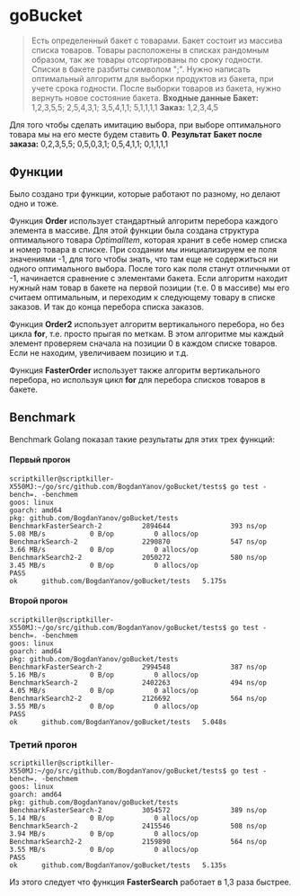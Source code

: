 # goBucket

> Есть определенный бакет с товарами. Бакет состоит из массива списка товаров. Товары расположены в списках рандомным образом, так же товары отсортированы по сроку годности. Списки в бакете разбиты символом ";". Нужно написать оптимальный алгоритм для выборки продуктов из бакета, при учете срока годности. После выборки товаров из бакета, нужно вернуть новое состояние бакета.
>**Входные данные**
>**Бакет:** 1,2,3,5,5; 2,5,4,3,1; 3,5,4,1,1; 5,1,1,1,1
>**Заказ:** 1,2,3,4,5

Для того чтобы сделать имитацию выбора, при выборе оптимального товара мы на его месте будем ставить **0**.
**Результат**
**Бакет после заказа:** 0,2,3,5,5; 0,5,0,3,1; 0,5,4,1,1; 0,1,1,1,1

## Функции

Было создано три функции, которые работают по разному, но делают одно и тоже. 

Функция **Order** использует стандартный алгоритм перебора каждого элемента в массиве. Для этой функции была создана структура оптимального товара *OptimalItem*, которая хранит в себе номер списка и номер товара в списке. При создании мы инициализируем ее поля значениями -1, для того чтобы знать, что там еще не содержиться ни одного оптимального выбора. После того как поля станут отличными от -1, начинается сравнение с элементами бакета. Если алгоритм находит нужный нам товар в бакете на первой позиции (т.е. 0 в массиве) мы его считаем оптимальным, и переходим к следующему товару в списке заказов. И так до конца перебора списка заказов.

Функция **Order2** использует алгоритм вертикального перебора, но без цикла **for**, т.е. просто прыгая по меткам. В этом алгоритме мы каждый элемент проверяем сначала на позиции 0 в каждом списке товаров. Если не находим, увеличиваем позицию и т.д.

Функция **FasterOrder** использует также алгоритм вертикального перебора, но используя цикл **for** для перебора списков товаров в бакете.

## Benchmark

Benchmark Golang показал такие результаты для этих трех функций:

#### Первый прогон

```
scriptkiller@scriptkiller-X550MJ:~/go/src/github.com/BogdanYanov/goBucket/tests$ go test -bench=. -benchmem
goos: linux
goarch: amd64
pkg: github.com/BogdanYanov/goBucket/tests
BenchmarkFasterSearch-2          2894644               393 ns/op           5.08 MB/s           0 B/op          0 allocs/op
BenchmarkSearch-2                2290870               547 ns/op           3.66 MB/s           0 B/op          0 allocs/op
BenchmarkSearch2-2               2050272               580 ns/op           3.45 MB/s           0 B/op          0 allocs/op
PASS
ok      github.com/BogdanYanov/goBucket/tests   5.175s
```

#### Второй прогон

```
scriptkiller@scriptkiller-X550MJ:~/go/src/github.com/BogdanYanov/goBucket/tests$ go test -bench=. -benchmem
goos: linux
goarch: amd64
pkg: github.com/BogdanYanov/goBucket/tests
BenchmarkFasterSearch-2          2994548               387 ns/op           5.16 MB/s           0 B/op          0 allocs/op
BenchmarkSearch-2                2402263               494 ns/op           4.05 MB/s           0 B/op          0 allocs/op
BenchmarkSearch2-2               2126692               564 ns/op           3.55 MB/s           0 B/op          0 allocs/op
PASS
ok      github.com/BogdanYanov/goBucket/tests   5.048s
```

### Третий прогон

```
scriptkiller@scriptkiller-X550MJ:~/go/src/github.com/BogdanYanov/goBucket/tests$ go test -bench=. -benchmem
goos: linux
goarch: amd64
pkg: github.com/BogdanYanov/goBucket/tests
BenchmarkFasterSearch-2          3054572               389 ns/op           5.14 MB/s           0 B/op          0 allocs/op
BenchmarkSearch-2                2415546               508 ns/op           3.94 MB/s           0 B/op          0 allocs/op
BenchmarkSearch2-2               2159890               564 ns/op           3.55 MB/s           0 B/op          0 allocs/op
PASS
ok      github.com/BogdanYanov/goBucket/tests   5.135s
```

Из этого следует что функция **FasterSearch** работает в 1,3 раза быстрее.

